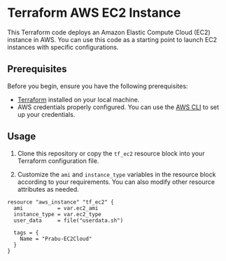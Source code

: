 # Terraform AWS EC2 Instance

This Terraform code deploys an Amazon Elastic Compute Cloud (EC2) instance in AWS. You can use this code as a starting point to launch EC2 instances with specific configurations.

## Prerequisites

Before you begin, ensure you have the following prerequisites:

- [Terraform](https://www.terraform.io/downloads.html) installed on your local machine.
- AWS credentials properly configured. You can use the [AWS CLI](https://aws.amazon.com/cli/) to set up your credentials.

## Usage

1. Clone this repository or copy the `tf_ec2` resource block into your Terraform configuration file.

2. Customize the `ami` and `instance_type` variables in the resource block according to your requirements. You can also modify other resource attributes as needed.

```hcl
resource "aws_instance" "tf_ec2" {
  ami           = var.ec2_ami
  instance_type = var.ec2_type
  user_data     = file("userdata.sh")

  tags = {
    Name = "Prabu-EC2Cloud"
  }
}
